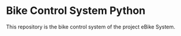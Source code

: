 # Bike Control System Python

This repository is the bike control system of the project eBike System.
